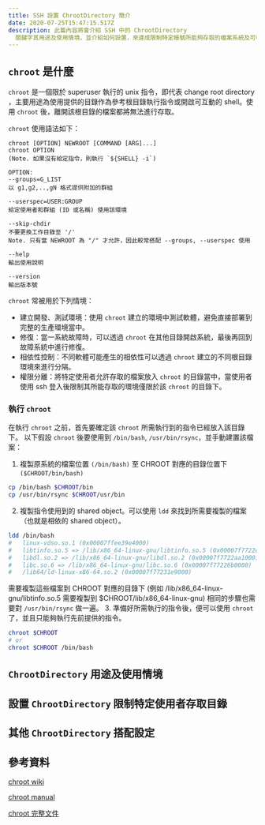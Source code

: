 ```yaml
---
title: SSH 設置 ChrootDirectory 簡介
date: 2020-07-25T15:47:15.517Z
description: 此篇內容將會介紹 SSH 中的 ChrootDirectory
  關鍵字其用途及使用情境，並介紹如何設置，來達成限制特定帳號所能夠存取的檔案系統及可執行的指令的目的。
---
```

## `chroot` 是什麼
`chroot` 是一個限於 superuser 執行的 unix 指令，即代表 change root directory ，主要用途為使用提供的目錄作為參考根目錄執行指令或開啟可互動的 shell。使用 `chroot` 後，離開該根目錄的檔案都將無法進行存取。

`chroot` 使用語法如下：
```
chroot [OPTION] NEWROOT [COMMAND [ARG]...]
chroot OPTION 
(Note. 如果沒有給定指令，則執行 `${SHELL} -i`)

OPTION:
--groups=G_LIST 
以 g1,g2,..,gN 格式提供附加的群組 

--userspec=USER:GROUP
給定使用者和群組 (ID 或名稱) 使用該環境

--skip-chdir
不要更換工作目錄至 '/'
Note. 只有當 NEWROOT 為 "/" 才允許，因此較常搭配 --groups, --userspec 使用

--help
輸出使用說明

--version
輸出版本號
```
`chroot` 常被用於下列情境：
- 建立開發、測試環境：使用 `chroot` 建立的環境中測試軟體，避免直接部署到完整的生產環境當中。
- 修復：當一系統故障時，可以透過 `chroot` 在其他目錄開啟系統，最後再回到故障系統中進行修復。
- 相依性控制：不同軟體可能產生的相依性可以透過 `chroot` 建立的不同根目錄環境來進行分隔。
- 權限分離：將特定使用者允許存取的檔案放入 `chroot` 的目錄當中，當使用者使用 ssh 登入後限制其所能存取的環境僅限於該 `chroot` 的目錄下。

### 執行 `chroot`
在執行 `chroot` 之前，首先要確定該 `chroot` 所需執行到的指令已經放入該目錄下。
以下假設 `chroot` 後要使用到 `/bin/bash`, `/usr/bin/rsync`，並手動建置該檔案：
1. 複製原系統的檔案位置 `(/bin/bash)` 至 CHROOT 對應的目錄位置下 `($CHROOT/bin/bash)`
```bash
cp /bin/bash $CHROOT/bin
cp /usr/bin/rsync $CHROOT/usr/bin
```
2. 複製指令使用到的 shared object。可以使用 `ldd` 來找到所需要複製的檔案（也就是相依的 shared object）。
```bash
ldd /bin/bash
#	linux-vdso.so.1 (0x00007ffee39e4000)
#	libtinfo.so.5 => /lib/x86_64-linux-gnu/libtinfo.so.5 (0x00007f7722ca5000)
#	libdl.so.2 => /lib/x86_64-linux-gnu/libdl.so.2 (0x00007f7722aa1000)
#	libc.so.6 => /lib/x86_64-linux-gnu/libc.so.6 (0x00007f77226b0000)
#	/lib64/ld-linux-x86-64.so.2 (0x00007f77231e9000)
```
需要複製這些檔案到 CHROOT 對應的目錄下 (例如 /lib/x86_64-linux-gnu/libtinfo.so.5 需要複製到 $CHROOT/lib/x86_64-linux-gnu)
相同的步驟也需要對 `/usr/bin/rsync` 做一遍。
3. 準備好所需執行的指令後，便可以使用 `chroot` 了，並且只能夠執行先前提供的指令。
```bash
chroot $CHROOT
# or
chroot $CHROOT /bin/bash
```

## `ChrootDirectory` 用途及使用情境
## 設置 `ChrootDirectory` 限制特定使用者存取目錄
## 其他 `ChrootDirectory` 搭配設定
## 參考資料
[chroot wiki](https://zh.wikipedia.org/wiki/Chroot)

[chroot manual](http://manpages.ubuntu.com/manpages/focal/zh_TW/man8/chroot.8.html)

[chroot 完整文件](https://www.gnu.org/software/coreutils/manual/html_node/chroot-invocation.html#chroot-invocation)

